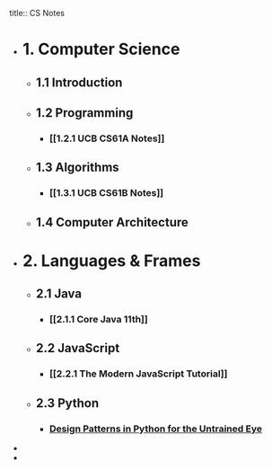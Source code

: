 title:: CS Notes

- # 1. Computer Science
	- ## 1.1 Introduction
	- ## 1.2 Programming
		- ### [[1.2.1 UCB CS61A Notes]]
	- ## 1.3 Algorithms
		- ### [[1.3.1 UCB CS61B Notes]]
	- ## 1.4 Computer Architecture
- # 2. Languages & Frames
	- ## 2.1 Java
		- ### [[2.1.1 Core Java 11th]]
	- ## 2.2 JavaScript
		- ### [[2.2.1 The Modern JavaScript Tutorial]]
	- ## 2.3 Python
		- ### [Design Patterns in Python for the Untrained Eye](https://arielortiz.info/s201911/pycon2019/docs/design_patterns.html)
-
-